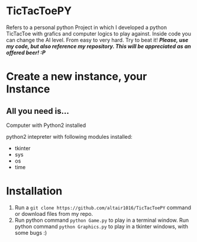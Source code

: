 # TicTacToePY
Refers to a personal python Project in which I developed a python TicTacToe with grafics and computer logics to play against.
Inside code you can change the AI level. From easy to very hard. Try to beat it! 
***_Please, use my code, but also reference my repository. This will be appreciated as an offered beer! :P_***

# Create a new instance, your Instance
## All you need is...

Computer with Python2 installed 

python2 intepreter with following modules installed: 

- tkinter
- sys
- os
- time

# Installation  

1. Run a `git clone https://github.com/altair1016/TicTacToePY` command or download files from my repo.
2. Run python command `python Game.py` to play in a terminal window. Run python command `python Graphics.py` to play in a tkinter windows, with some bugs :)
